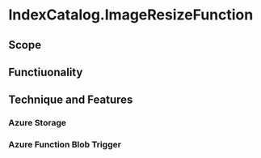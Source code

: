 # IndexCatalog.ImageResizeFunction

## Scope

## Functiuonality

## Technique and Features

### Azure Storage

### Azure Function Blob Trigger



